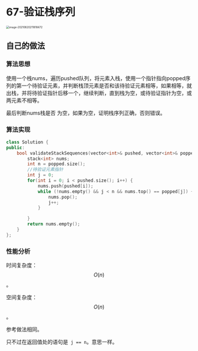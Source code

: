 # 67-验证栈序列

<img src="https://crayon-1302863897.cos.ap-beijing.myqcloud.com/image/image-20210620211818472.png" alt="image-20210620211818472" style="zoom:50%;" />



## 自己的做法

### 算法思想

使用一个栈nums，遍历pushed队列，将元素入栈，使用一个指针指向popped序列的第一个待验证元素，并判断栈顶元素是否和该待验证元素相等，如果相等，就出栈，并将待验证指针后移一个，继续判断，直到栈为空，或待验证指针为空，或两元素不相等。

最后判断nums栈是否 为空，如果为空，证明栈序列正确，否则错误。



### 算法实现

```c++
class Solution {
public:
    bool validateStackSequences(vector<int>& pushed, vector<int>& popped) {
        stack<int> nums;
        int n = popped.size();
        //待验证元素指针
        int j = 0;
        for(int i = 0; i < pushed.size(); i++) {
            nums.push(pushed[i]);
            while (!nums.empty() && j < n && nums.top() == popped[j]) {
                nums.pop();
                j++;
            }

        }
        return nums.empty();
    }
};
```



### 性能分析

时间复杂度：$$O(n)$$。

空间复杂度：$$O(n)$$。



参考做法相同。

只不过在返回值处的语句是` j == n`。意思一样。


